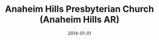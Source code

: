 ---
date: &id001 2014-01-01
end_date: null
location:
  address: East Anaheim Community Center, 8201 E. Santa Ana Canyon Road
  city: Anaheim Hills
  state: AR
minister:
- end: null
  name: Christopher D. Hartshorn
  start: 2014-01-01
  type: Organizing Pastor
ministers:
- Christopher D. Hartshorn
name: Anaheim Hills Presbyterian Church
names:
- end: null
  name: Anaheim Hills Presbyterian Church
  start: 2014-01-01
origination_date: *id001
raw_data: "AR\nAnaheim Hills\nAnaheim Hills Presbyterian Church  (2014\u2013 )\nEast\
  \ Anaheim Community Center, 8201 E. Santa Ana Canyon Road\nOrg. Pastor: Christopher\
  \ D. Hartshorn, 2014\u2013"
received_from: null
states:
- AR
status:
  active: true
  end_date: null
  reason: null
  received_from: null
  withdrawal_to: null
title: Anaheim Hills Presbyterian Church (Anaheim Hills AR)
year_established:
- 2014

---